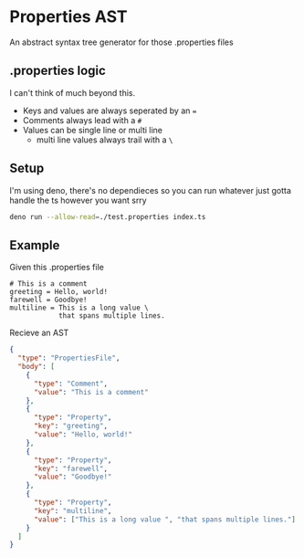 # Properties AST

An abstract syntax tree generator for those .properties files

## .properties logic

I can't think of much beyond this.

- Keys and values are always seperated by an `=`
- Comments always lead with a `#`
- Values can be single line or multi line
  - multi line values always trail with a `\`

## Setup

I'm using deno, there's no dependieces so you can run whatever just gotta handle the ts however you want srry

```sh
deno run --allow-read=./test.properties index.ts
```

## Example

Given this .properties file

```properties
# This is a comment
greeting = Hello, world!
farewell = Goodbye!
multiline = This is a long value \
            that spans multiple lines.
```

Recieve an AST

```json
{
  "type": "PropertiesFile",
  "body": [
    {
      "type": "Comment",
      "value": "This is a comment"
    },
    {
      "type": "Property",
      "key": "greeting",
      "value": "Hello, world!"
    },
    {
      "type": "Property",
      "key": "farewell",
      "value": "Goodbye!"
    },
    {
      "type": "Property",
      "key": "multiline",
      "value": ["This is a long value ", "that spans multiple lines."]
    }
  ]
}
```
